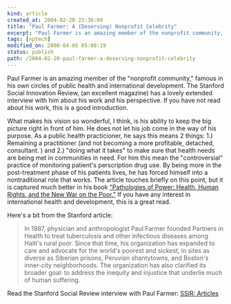 ```yaml
--- 
kind: article
created_at: 2004-02-20 23:36:09
title: "Paul Farmer: A (Deserving) Nonprofit Celebrity"
excerpt: "Paul Farmer is an amazing member of the nonprofit community, famous in his own circles of public health and international development."
tags: [nptech]
modified_on: 2008-04-05 05:08:19
status: publish 
path: /2004-02-20-paul-farmer-a-deserving-nonprofit-celebrity
---
```


Paul Farmer is an amazing member of the "nonprofit community," famous in his own circles of public health and international development. The Stanford Social Innovation Review, (an excellent magazine) has a lovely extended interview with him about his work and his perspective. If you have not read about his work, this is a good introduction. 

What makes his vision so wonderful, I think, is his ability to keep the big picture right in front of him. He does not let his job come in the way of his purpose. As a public health practicioner, he says this means 2 things: 1.) Remaining a practitioner (and not becoming a more profitable, detached, consultant. ) and 2.) "doing what it takes" to make sure that health needs are being met in communities in need. For him this mean the "controversial" practice of  monitoring patient's perscription drug use. By being more in the post-treatment phase of his patients lives, he has forced himself into a nontraditional role that works. The article touches briefly on this point, but it is captured much better in his book <a href="http://www.amazon.com/exec/obidos/tg/detail/-/0520235509/ref=sib_rdr_dp/002-0718080-9164864?%5Fencoding=UTF8&no=283155&me=ATVPDKIKX0DER&st=books">"Pathologies of Power: Health, Human Rights, and the New War on the Poor."</a> If you have any interest in international health and development, this is a great read. 

Here's a bit from the Stanford article: 

<blockquote class="large">
In 1987, physician and anthropologist Paul Farmer founded Partners in Health to treat tuberculosis and other infectious diseases among Haiti's rural poor. Since that time, his organization has expanded to care and advocate for the world's poorest and sickest, in sites as diverse as Siberian prisons, Peruvian shantytowns, and Boston's inner-city neighborhoods. The organization has also clarified its broader goal: to address the inequity and injustice that underlie much of human suffering. </blockquote>

Read the Stanford Social Review interview with Paul Farmer:
<a title="SSIR: Articles" href="http://www.ssireview.com/articles/">SSIR: Articles</a>